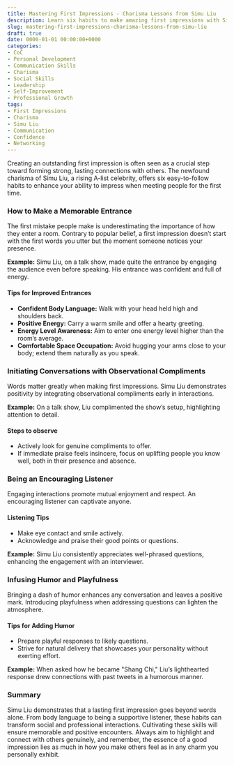 ```yaml
---
title: Mastering First Impressions - Charisma Lessons from Simu Liu
description: Learn six habits to make amazing first impressions with Simu Liu as a case study, from confident entrances to being a captivating listener.
slug: mastering-first-impressions-charisma-lessons-from-simu-liu
draft: true
date: 0000-01-01 00:00:00+0000
categories:
- CoC
- Personal Development
- Communication Skills
- Charisma
- Social Skills
- Leadership
- Self-Improvement
- Professional Growth
tags:
- First Impressions
- Charisma
- Simu Liu
- Communication
- Confidence
- Networking
---
```


Creating an outstanding first impression is often seen as a crucial step toward forming strong, lasting connections with others. The newfound charisma of Simu Liu, a rising A-list celebrity, offers six easy-to-follow habits to enhance your ability to impress when meeting people for the first time.

### How to Make a Memorable Entrance

The first mistake people make is underestimating the importance of how they enter a room. Contrary to popular belief, a first impression doesn’t start with the first words you utter but the moment someone notices your presence.

**Example:**
Simu Liu, on a talk show, made quite the entrance by engaging the audience even before speaking. His entrance was confident and full of energy.

#### Tips for Improved Entrances

- **Confident Body Language:** Walk with your head held high and shoulders back.
- **Positive Energy:** Carry a warm smile and offer a hearty greeting.
- **Energy Level Awareness:** Aim to enter one energy level higher than the room’s average.
- **Comfortable Space Occupation:** Avoid hugging your arms close to your body; extend them naturally as you speak.

### Initiating Conversations with Observational Compliments

Words matter greatly when making first impressions. Simu Liu demonstrates positivity by integrating observational compliments early in interactions.

**Example:**
On a talk show, Liu complimented the show’s setup, highlighting attention to detail.

#### Steps to observe

- Actively look for genuine compliments to offer.
- If immediate praise feels insincere, focus on uplifting people you know well, both in their presence and absence.

### Being an Encouraging Listener

Engaging interactions promote mutual enjoyment and respect. An encouraging listener can captivate anyone.

#### Listening Tips

- Make eye contact and smile actively.
- Acknowledge and praise their good points or questions.

**Example:**
Simu Liu consistently appreciates well-phrased questions, enhancing the engagement with an interviewer.

### Infusing Humor and Playfulness

Bringing a dash of humor enhances any conversation and leaves a positive mark. Introducing playfulness when addressing questions can lighten the atmosphere.

#### Tips for Adding Humor

- Prepare playful responses to likely questions.
- Strive for natural delivery that showcases your personality without exerting effort.

**Example:**
When asked how he became "Shang Chi," Liu’s lighthearted response drew connections with past tweets in a humorous manner.

### Summary

Simu Liu demonstrates that a lasting first impression goes beyond words alone. From body language to being a supportive listener, these habits can transform social and professional interactions. Cultivating these skills will ensure memorable and positive encounters. Always aim to highlight and connect with others genuinely, and remember, the essence of a good impression lies as much in how you make others feel as in any charm you personally exhibit.
